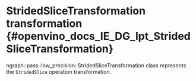 # StridedSliceTransformation transformation {#openvino_docs_IE_DG_lpt_StridedSliceTransformation}

ngraph::pass::low_precision::StridedSliceTransformation class represents the `StridedSlice` operation transformation.
